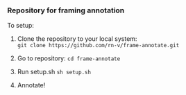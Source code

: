 ### Repository for framing annotation

To setup:

1) Clone the repository to your local system:  
`git clone https://github.com/rn-v/frame-annotate.git`

2) Go to repository:
`cd frame-annotate`

3) Run setup.sh
`sh setup.sh`

4) Annotate!